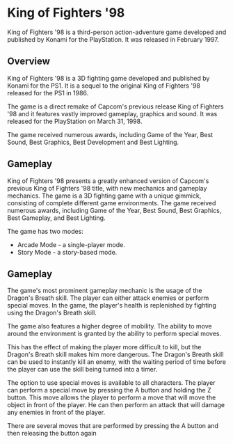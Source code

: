 # King of Fighters '98

King of Fighters '98 is a third-person action-adventure game developed and published by Konami for the PlayStation. It was released in February 1997.

## Overview

King of Fighters '98 is a 3D fighting game developed and published by Konami for the PS1. It is a sequel to the original King of Fighters '98 released for the PS1 in 1986.

The game is a direct remake of Capcom's previous release King of Fighters '98 and it features vastly improved gameplay, graphics and sound. It was released for the PlayStation on March 31, 1998.

The game received numerous awards, including Game of the Year, Best Sound, Best Graphics, Best Development and Best Lighting.

## Gameplay

King of Fighters '98 presents a greatly enhanced version of Capcom's previous King of Fighters '98 title, with new mechanics and gameplay mechanics. The game is a 3D fighting game with a unique gimmick, consisting of complete different game environments. The game received numerous awards, including Game of the Year, Best Sound, Best Graphics, Best Gameplay, and Best Lighting.

The game has two modes:

*   Arcade Mode - a single-player mode.
*   Story Mode - a story-based mode.

## Gameplay

The game's most prominent gameplay mechanic is the usage of the Dragon's Breath skill. The player can either attack enemies or perform special moves. In the game, the player's health is replenished by fighting using the Dragon's Breath skill.

The game also features a higher degree of mobility. The ability to move around the environment is granted by the ability to perform special moves.

This has the effect of making the player more difficult to kill, but the Dragon's Breath skill makes him more dangerous. The Dragon's Breath skill can be used to instantly kill an enemy, with the waiting period of time before the player can use the skill being turned into a timer.

The option to use special moves is available to all characters. The player can perform a special move by pressing the A button and holding the Z button. This move allows the player to perform a move that will move the object in front of the player. He can then perform an attack that will damage any enemies in front of the player.

There are several moves that are performed by pressing the A button and then releasing the button again